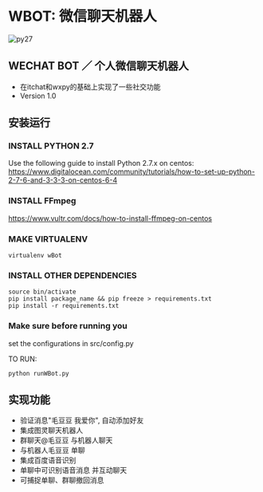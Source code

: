 # WBOT: 微信聊天机器人 #
![py27](https://img.shields.io/badge/python-2.7-ff69b4.svg)

## WECHAT BOT ／ 个人微信聊天机器人 ##

* 在itchat和wxpy的基础上实现了一些社交功能
* Version 1.0

## 安装运行 ##

### INSTALL PYTHON 2.7 ###
Use the following guide to install Python 2.7.x on centos:
https://www.digitalocean.com/community/tutorials/how-to-set-up-python-2-7-6-and-3-3-3-on-centos-6-4

### INSTALL FFmpeg ###
https://www.vultr.com/docs/how-to-install-ffmpeg-on-centos

### MAKE VIRTUALENV ###
``` pip install virtualenv
virtualenv wBot
```

### INSTALL OTHER DEPENDENCIES ###
```cd wBot
source bin/activate
pip install package_name && pip freeze > requirements.txt
pip install -r requirements.txt
```

### Make sure before running you ###
set the configurations in src/config.py

 TO RUN:
```source bin/activate
python runWBot.py
```

## 实现功能 ##
* 验证消息"毛豆豆 我爱你", 自动添加好友
* 集成图灵聊天机器人
* 群聊天@毛豆豆 与机器人聊天
* 与机器人毛豆豆 单聊
* 集成百度语音识别
* 单聊中可识别语音消息 并互动聊天
* 可捕捉单聊、群聊撤回消息

